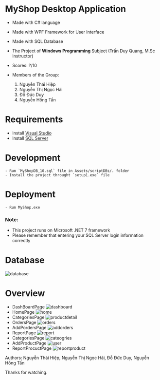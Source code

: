 # MyShop Desktop Application

- Made with C# language
- Made with WPF Framework for User Interface
- Made with SQL Database
- The Project of **Windows Programming** Subject (Trần Duy Quang, M.Sc Instructor)
- Scores: ?/10
- Members of the Group:

    1. Nguyễn Thái Hiệp
    2. Nguyễn Thị Ngọc Hải
    3. Đỗ Đức Duy
    4. Nguyễn Hồng Tấn

# Requirements

- Install [Visual Studio](https://visualstudio.microsoft.com/downloads/)
- Install [SQL Server](https://www.microsoft.com/en-us/sql-server/sql-server-downloads)

# Development

```
- Run `MyShopDB_10.sql` file in Assets/scriptDBs/. folder
- Install the project throught `setup1.exe` file
```

# Deployment

```
- Run MyShop.exe
```

### Note: 
- This project runs on Microsoft .NET 7 framework
- Please remember that entering your SQL Server login information correctly

# Database

![database](./Overview/0.PNG)

# Overview

- DashBoardPage
    ![dashboard](./Overview/1.PNG)
- HomePage
    ![home](./Overview/2.PNG)
- CategoriesPage
    ![productdetail](./Overview/8.PNG)
- OrdersPage
    ![orders](./Overview/5.PNG)
- AddPordersPage
    ![addorders](./Overview/10.PNG)
- ReportPage
    ![report](./Overview/7.PNG)
- CategoriesPage
    ![cateogries](./Overview/3.PNG)
- AddProductPage
    ![user](./Overview/9.PNG)
- ReportProcuctPage
    ![reportproduct](./Overview/6.PNG)

Authors: Nguyễn Thái Hiệp, Nguyễn Thị Ngọc Hải, Đỗ Đức Duy, Nguyễn Hồng Tấn


Thanks for watching.